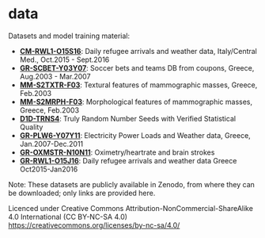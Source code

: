 # data
Datasets and model training material:
<ul>
  <li><a href="https://zenodo.org/record/1218209" target="_blank"><b>CM-RWL1-O15S16</b></a>: Daily refugee arrivals and weather data, Italy/Central Med., Oct.2015 - Sept.2016</li>
  <li><a href="https://zenodo.org/record/59431" target="_blank"><b>GR-SCBET-Y03Y07</b></a>: Soccer bets and teams DB from coupons, Greece, Aug.2003 - Mar.2007</li>
  <li><a href="https://zenodo.org/record/59373" target="_blank"><b>MM-S2TXTR-F03</b></a>: Textural features of mammographic masses, Greece, Feb.2003</li>
  <li><a href="https://zenodo.org/record/59372" target="_blank"><b>MM-S2MRPH-F03</b></a>: Morphological features of mammographic masses, Greece, Feb.2003</li>
  <li><a href="https://zenodo.org/record/59173" target="_blank"><b>D1D-TRNS4</b></a>: Truly Random Number Seeds with Verified Statistical Quality</li>
  <li><a href="https://zenodo.org/record/59149" target="_blank"><b>GR-PLW6-Y07Y11</b></a>: Electricity Power Loads and Weather data, Greece, Jan.2007-Dec.2011</li>
  <li><a href="https://zenodo.org/record/59132" target="_blank"><b>GR-OXMSTR-N10N11</b></a>: Oximetry/heartrate and brain strokes</li>
  <li><a href="https://zenodo.org/record/58987" target="_blank"><b>GR-RWL1-O15J16</b></a>: Daily refugee arrivals and weather data Greece Oct2015-Jan2016</li>
</ul>
<p>Note: These datasets are publicly available in Zenodo, from where they can be downloaded; only links are provided here.</p>

Licenced under Creative Commons Attribution-NonCommercial-ShareAlike 4.0 International (CC BY-NC-SA 4.0)<br/>
https://creativecommons.org/licenses/by-nc-sa/4.0/
